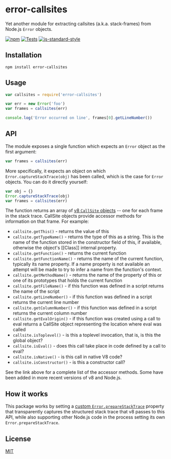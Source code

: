 # error-callsites

Yet another module for extracting callsites (a.k.a. stack-frames) from
Node.js `Error` objects.

[![npm](https://img.shields.io/npm/v/error-callsites.svg)](https://www.npmjs.com/package/error-callsites)
[![Tests](https://github.com/watson/error-callsites/workflows/Tests/badge.svg)](https://github.com/watson/error-callsites/actions)
[![js-standard-style](https://img.shields.io/badge/code%20style-standard-brightgreen.svg?style=flat)](https://github.com/feross/standard)

## Installation

```
npm install error-callsites
```

## Usage

```js
var callsites = require('error-callsites')

var err = new Error('foo')
var frames = callsites(err)

console.log('Error occurred on line', frames[0].getLineNumber())
```

## API

The module exposes a single function which expects an `Error` object as
the first argument:

```js
var frames = callsites(err)
```

More specifically, it expects an object on which `Error.captureStackTrace(obj)`
has been called, which is the case for `Error` objects. You can do it directly
yourself:

```js
var obj = {}
Error.captureStackTrace(obj)
var frames = callsites(err)
```

The function returns an array of
[v8 `CallSite` objects](https://v8.dev/docs/stack-trace-api#customizing-stack-traces)
-- one for each frame in the stack trace. CallSite objects provide accessor
methods for information on that frame. For example:

- `callsite.getThis()` - returns the value of this
- `callsite.getTypeName()` - returns the type of this as a string. This is the name of the function stored in the constructor field of this, if available, otherwise the object's [[Class]] internal property.
- `callsite.getFunction()` - returns the current function
- `callsite.getFunctionName()` - returns the name of the current function, typically its name property. If a name property is not available an attempt will be made to try to infer a name from the function's context.
- `callsite.getMethodName()` - returns the name of the property of this or one of its prototypes that holds the current function
- `callsite.getFileName()` - if this function was defined in a script returns the name of the script
- `callsite.getLineNumber()` - if this function was defined in a script returns the current line number
- `callsite.getColumnNumber()` - if this function was defined in a script returns the current column number
- `callsite.getEvalOrigin()` - if this function was created using a call to eval returns a CallSite object representing the location where eval was called
- `callsite.isToplevel()` - is this a toplevel invocation, that is, is this the global object?
- `callsite.isEval()` - does this call take place in code defined by a call to eval?
- `callsite.isNative()` - is this call in native V8 code?
- `callsite.isConstructor()` - is this a constructor call?

See the link above for a complete list of the accessor methods. Some have been
added in more recent versions of v8 and Node.js.


## How it works

This package works by setting a [custom `Error.prepareStackTrace`](https://v8.dev/docs/stack-trace-api#customizing-stack-traces)
property that transparently captures the structured stack trace that v8 passes
to this API, while also supporting other Node.js code in the process setting
its own `Error.prepareStackTrace`.


## License

[MIT](LICENSE)
